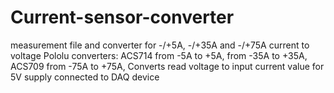 # Current-sensor-converter
measurement file and converter for -/+5A, -/+35A and -/+75A current to voltage Pololu converters:
ACS714 from -5A to +5A,
from -35A to +35A, 
ACS709 from -75A to +75A,
Converts read voltage to input current value for 5V supply connected to DAQ device
